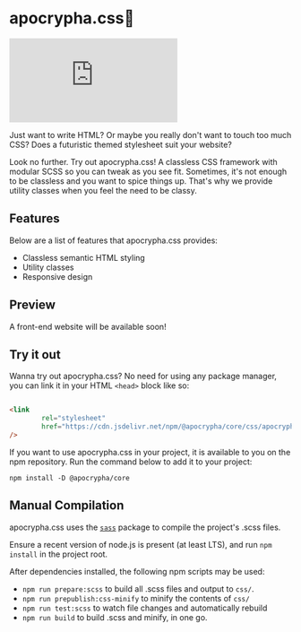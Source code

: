 # apocrypha.css🍷

![GitHub](https://img.shields.io/github/license/ApocryphaCSS/apocrypha.css?color=fd9696&style=flat-square&logo=gnu)

Just want to write HTML? Or maybe you really don't want to touch too much CSS?
Does a futuristic themed stylesheet suit your website?

Look no further. Try out apocrypha.css! A classless CSS framework with modular
SCSS so you can tweak as you see fit. Sometimes, it's not enough to be
classless and you want to spice things up. That's why we provide utility classes
when you feel the need to be classy.

## Features

Below are a list of features that apocrypha.css provides:

- Classless semantic HTML styling
- Utility classes
- Responsive design

## Preview

A front-end website will be available soon!

## Try it out

Wanna try out apocrypha.css? No need for using any package manager, you can
link it in your HTML `<head>` block like so:

```html

<link
        rel="stylesheet"
        href="https://cdn.jsdelivr.net/npm/@apocrypha/core/css/apocrypha.min.css"
/>
```

If you want to use apocrypha.css in your project, it is available to you on the
npm repository. Run the command below to add it to your project:

`npm install -D @apocrypha/core`

## Manual Compilation

apocrypha.css uses the [`sass`](https://www.npmjs.com/package/sass) package to compile the project's .scss files.

Ensure a recent version of node.js is present (at least LTS), and run `npm install` in the project root.

After dependencies installed, the following npm scripts may be used:

- `npm run prepare:scss` to build all .scss files and output to `css/`.
- `npm run prepublish:css-minify` to minify the contents of `css/`
- `npm run test:scss` to watch file changes and automatically rebuild
- `npm run build` to build .scss and minify, in one go.